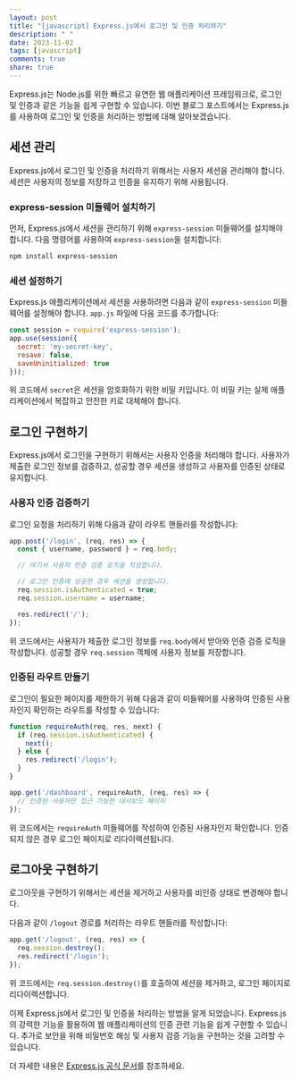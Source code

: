 ```yaml
---
layout: post
title: "[javascript] Express.js에서 로그인 및 인증 처리하기"
description: " "
date: 2023-11-02
tags: [javascript]
comments: true
share: true
---
```


Express.js는 Node.js를 위한 빠르고 유연한 웹 애플리케이션 프레임워크로, 로그인 및 인증과 같은 기능을 쉽게 구현할 수 있습니다. 이번 블로그 포스트에서는 Express.js를 사용하여 로그인 및 인증을 처리하는 방법에 대해 알아보겠습니다.

## 세션 관리

Express.js에서 로그인 및 인증을 처리하기 위해서는 사용자 세션을 관리해야 합니다. 세션은 사용자의 정보를 저장하고 인증을 유지하기 위해 사용됩니다.

### express-session 미들웨어 설치하기

먼저, Express.js에서 세션을 관리하기 위해 `express-session` 미들웨어를 설치해야 합니다. 다음 명령어를 사용하여 `express-session`을 설치합니다:

```bash
npm install express-session
```

### 세션 설정하기

Express.js 애플리케이션에서 세션을 사용하려면 다음과 같이 `express-session` 미들웨어를 설정해야 합니다. `app.js` 파일에 다음 코드를 추가합니다:

```javascript
const session = require('express-session');
app.use(session({
  secret: 'my-secret-key',
  resave: false,
  saveUninitialized: true
}));
```

위 코드에서 `secret`은 세션을 암호화하기 위한 비밀 키입니다. 이 비밀 키는 실제 애플리케이션에서 복잡하고 안전한 키로 대체해야 합니다.

## 로그인 구현하기

Express.js에서 로그인을 구현하기 위해서는 사용자 인증을 처리해야 합니다. 사용자가 제출한 로그인 정보를 검증하고, 성공할 경우 세션을 생성하고 사용자를 인증된 상태로 유지합니다.

### 사용자 인증 검증하기

로그인 요청을 처리하기 위해 다음과 같이 라우트 핸들러를 작성합니다:

```javascript
app.post('/login', (req, res) => {
  const { username, password } = req.body;

  // 여기서 사용자 인증 검증 로직을 작성합니다.

  // 로그인 인증에 성공한 경우 세션을 생성합니다.
  req.session.isAuthenticated = true;
  req.session.username = username;

  res.redirect('/');
});
```

위 코드에서는 사용자가 제출한 로그인 정보를 `req.body`에서 받아와 인증 검증 로직을 작성합니다. 성공할 경우 `req.session` 객체에 사용자 정보를 저장합니다.

### 인증된 라우트 만들기

로그인이 필요한 페이지를 제한하기 위해 다음과 같이 미들웨어를 사용하여 인증된 사용자인지 확인하는 라우트를 작성할 수 있습니다:

```javascript
function requireAuth(req, res, next) {
  if (req.session.isAuthenticated) {
    next();
  } else {
    res.redirect('/login');
  }
}

app.get('/dashboard', requireAuth, (req, res) => {
  // 인증된 사용자만 접근 가능한 대시보드 페이지
});
```

위 코드에서는 `requireAuth` 미들웨어를 작성하여 인증된 사용자인지 확인합니다. 인증되지 않은 경우 로그인 페이지로 리다이렉션됩니다.

## 로그아웃 구현하기

로그아웃을 구현하기 위해서는 세션을 제거하고 사용자를 비인증 상태로 변경해야 합니다.

다음과 같이 `/logout` 경로를 처리하는 라우트 핸들러를 작성합니다:

```javascript
app.get('/logout', (req, res) => {
  req.session.destroy();
  res.redirect('/login');
});
```

위 코드에서는 `req.session.destroy()`를 호출하여 세션을 제거하고, 로그인 페이지로 리다이렉션합니다.

이제 Express.js에서 로그인 및 인증을 처리하는 방법을 알게 되었습니다. Express.js의 강력한 기능을 활용하여 웹 애플리케이션의 인증 관련 기능을 쉽게 구현할 수 있습니다. 추가로 보안을 위해 비밀번호 해싱 및 사용자 검증 기능을 구현하는 것을 고려할 수 있습니다.

더 자세한 내용은 [Express.js 공식 문서](https://expressjs.com/)를 참조하세요.